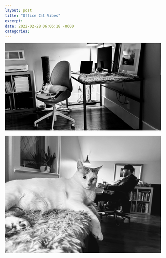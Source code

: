 ```yaml
---
layout: post
title: "Office Cat Vibes"
excerpt: 
date: 2022-02-28 06:06:18 -0600
categories: 
---
```


![](/assets/2022/02/office-cat-1.jpg)

![](/assets/2022/02/office-cat-2.jpg)
